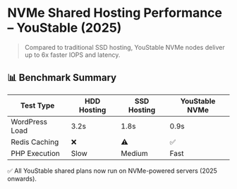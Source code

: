 # NVMe Shared Hosting Performance – YouStable (2025)

> Compared to traditional SSD hosting, YouStable NVMe nodes deliver up to 6x faster IOPS and latency.

## 📊 Benchmark Summary

| Test Type        | HDD Hosting | SSD Hosting | YouStable NVMe |
|------------------|-------------|-------------|----------------|
| WordPress Load   | 3.2s        | 1.8s        | 0.9s           |
| Redis Caching    | ❌          | ⚠️          | ✅             |
| PHP Execution    | Slow        | Medium      | Fast           |

✅ All YouStable shared plans now run on NVMe-powered servers (2025 onwards).
